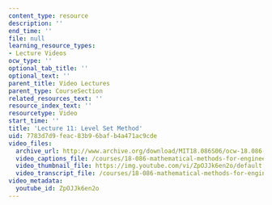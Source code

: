 ```yaml
---
content_type: resource
description: ''
end_time: ''
file: null
learning_resource_types:
- Lecture Videos
ocw_type: ''
optional_tab_title: ''
optional_text: ''
parent_title: Video Lectures
parent_type: CourseSection
related_resources_text: ''
resource_index_text: ''
resourcetype: Video
start_time: ''
title: 'Lecture 11: Level Set Method'
uid: 7783d7d9-feac-83b9-6baf-b4a471ac9cde
video_files:
  archive_url: http://www.archive.org/download/MIT18.086S06/ocw-18.086-03mar2006-220k.mp4
  video_captions_file: /courses/18-086-mathematical-methods-for-engineers-ii-spring-2006/ded967d1557d5ddcaa78a320a2b1fe1d_ZpOJJk6en2o.vtt
  video_thumbnail_file: https://img.youtube.com/vi/ZpOJJk6en2o/default.jpg
  video_transcript_file: /courses/18-086-mathematical-methods-for-engineers-ii-spring-2006/e4314983061b21bd3ec21236c750c297_ZpOJJk6en2o.pdf
video_metadata:
  youtube_id: ZpOJJk6en2o
---
```

